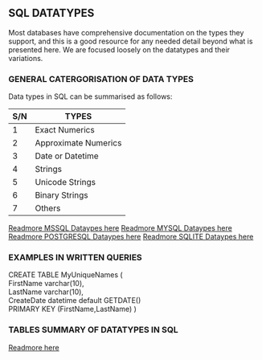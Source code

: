 ## SQL DATATYPES
Most databases have comprehensive documentation on the types they support, and this is a good resource for any needed detail beyond 
what is presented here. We are focused loosely on the datatypes and their variations.


### GENERAL CATERGORISATION OF DATA TYPES
Data types in SQL can be summarised as follows:

|S/N|TYPES|
|----|----|
|1|Exact Numerics|
|2|Approximate Numerics|
|3|Date or Datetime|
|4|Strings |
|5|Unicode Strings|
|6|Binary Strings|
|7|Others|

[Readmore MSSQL Dataypes here](https://learn.microsoft.com/en-us/sql/t-sql/data-types/data-types-transact-sql?view=sql-server-ver16)
[Readmore MYSQL Dataypes here]()
[Readmore POSTGRESQL Dataypes here]()
[Readmore SQLITE Dataypes here]()


### EXAMPLES IN WRITTEN QUERIES

CREATE TABLE MyUniqueNames (     
                FirstName varchar(10),     
                LastName varchar(10),     
                CreateDate datetime default GETDATE()     
                PRIMARY KEY (FirstName,LastName) 
            )


### TABLES SUMMARY OF DATATYPES IN SQL

[Readmore here]()